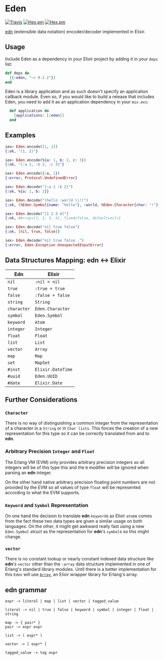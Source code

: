 Eden
=====

[![Travis](https://img.shields.io/travis/jfacorro/Eden.svg?style=flat-square)](https://travis-ci.org/jfacorro/Eden)
[![Hex.pm](https://img.shields.io/hexpm/v/eden.svg?style=flat-square)](https://hex.pm/packages/eden)
[![Hex.pm](https://img.shields.io/hexpm/dt/eden.svg?style=flat-square)](https://hex.pm/packages/eden)

[edn](https://github.com/edn-format/edn) (extensible data notation) encoder/decoder implemented in Elixir.

## Usage

Include Eden as a dependency in your Elixir project by adding it in your `deps` list:

```elixir
def deps do
  [{:eden, "~> 0.1.2"}]
end
```

Eden is a library application and as such doesn't specify an application callback module. Even so, if you would like to build a release that includes Eden, you need to add it as an application dependency in your `mix.exs`:

```elixir
  def application do
    [applications: [:eden]]
  end
```

## Examples

```elixir
iex> Eden.encode([1, 2])
{:ok, "(1, 2)"}

iex> Eden.encode(%{a: 1, b: 2, c: 3})
{:ok, "{:a 1, :b 2, :c 3}"}

iex> Eden.encode({:a, 1})
{:error, Protocol.UndefinedError}

iex> Eden.decode("{:a 1 :b 2}")
{:ok, %{a: 1, b: 2}}

iex> Eden.decode("(hello :world \\!)")
{:ok, [%Eden.Symbol{name: "hello"}, :world, %Eden.Character{char: "!"}]

iex> Eden.decode("[1 2 3 4]")
{:ok, #Array<[1, 2, 3, 4], fixed=false, default=nil>}

iex> Eden.decode("nil true false")
{:ok, [nil, true, false]}

iex> Eden.decode("nil true false .")
{:error, Eden.Exception.UnexpectedInputError}
```

## Data Structures Mapping: **edn** <-> **Elixir**

|  Edn | Elixir   |
|---|---|
| `nil`      | `:nil = nil` |
| `true`   | `:true = true` |
| `false`  | `:false = false` |
| `string` | `String` |
| `character` | `Eden.Character` |
| `symbol`  | `Eden.Symbol` |
| `keyword`  | `Atom` |
| `integer`  | `Integer` |
| `float`  | `Float` |
| `list`  | `List`  |
| `vector`  | `Array`  |
| `map`  | `Map` |
| `set`  | `MapSet` |
| `#inst`  | `Elixir.DateTime` |
| `#uuid`  | `Eden.UUID` |
| `#date`  | `Elixir.Date` |

## Further Considerations

### `Character`

There is no way of distinguishing a common integer from the representation of a character in a `String` or in `Char lists`. This forces the creation of a new representation for this type so it can be correctly translated from and to **edn**.

### Arbitrary Precision `Integer` and `Float`

The Erlang VM (EVM) only provides arbitrary precision integers so all integers will be of this type this and the `N` modifier will be ignored when parsing an **edn** integer.

On the other hand native arbitrary precision floating point numbers are not provided by the EVM so all values of type `float` will be represented according to what the EVM supports.

### `Keyword` and `Symbol` Representation

On one hand the decision to translate **edn** `keyword`s as Elixir `atom`s comes from the fact these two data types are given a similar usage on both languages. On the other, it might get awkward really fast using a new `Eden.Symbol` struct as the representation for **edn**'s `symbol`s so this might change.

### `vector`

There is no constant lookup or nearly constant indexed data structure like **edn**'s `vector` other than the `:array` data structure implemented in one of Erlang's standard library modules. Until there is a better implementation for this `Eden` will use [`Array`](https://github.com/takscape/elixir-array), an Elixir wrapper library for Erlang's array.

## **edn** grammar

```
expr -> literal | map | list | vector | tagged_value

literal -> nil | true | false | keyword | symbol | integer | float | string

map -> { pair* }
pair -> expr expr

list -> ( expr* )

vector -> [ expr* ]

tagged_value -> tag expr

```
